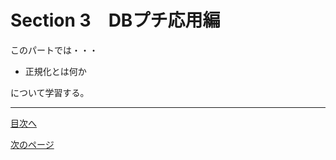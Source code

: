 # Section 3　DBプチ応用編
このパートでは・・・　　

- 正規化とは何か

について学習する。  
___
[目次へ](https://github.com/122yuuki/SDP_DB/blob/main/README.md)  

[次のページ](https://github.com/122yuuki/SDP_DB/blob/main/Section_3/section_3-2.md)
